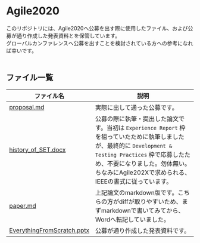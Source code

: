 
# Agile2020
このリポジトリには、Agile2020へ公募を出す際に使用したファイル、および公募が通り作成した発表資料とを保管しています。
<br>
グローバルカンファレンスへ公募を出すことを検討されている方への参考になれば幸いです。
<br>
<br>


## ファイル一覧
| ファイル名 | 説明 |
| --- | --- |
| [proposal.md](./proposal.md) | 実際に出して通った公募です。 |
| [history_of_SET.docx](./history_of_SET.docx) | 公募の際に執筆・提出した論文です。当初は `Experience Report` 枠を狙っていたために執筆しましたが、最終的に `Development & Testing Practices` 枠で応募したため、不要になりました。勿体無い。ちなみにAgile202Xで求められる、IEEEの書式に従っています。 |
| [paper.md](./paper.md) | 上記論文のmarkdown版です。こちらの方がdiffが取りやすいため、まずmarkdownで書いてみてから、Wordへ転記していました。 |
| [EverythingFromScratch.pptx](./EverythingFromScratch.pptx) | 公募が通り作成した発表資料です。 |
